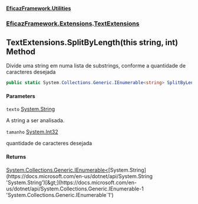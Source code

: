 #### [EficazFramework.Utilities](EficazFrameworkData.md 'EficazFramework Data')
### [EficazFramework.Extensions](EficazFrameworkData.md#EficazFramework.Extensions 'EficazFramework.Extensions').[TextExtensions](EficazFramework.Extensions/TextExtensions.md 'EficazFramework.Extensions.TextExtensions')

## TextExtensions.SplitByLength(this string, int) Method

Divide uma string em numa lista de substrings, conforme a quantidade de caracteres desejada

```csharp
public static System.Collections.Generic.IEnumerable<string> SplitByLength(this string texto, int tamanho);
```
#### Parameters

<a name='EficazFramework.Extensions.TextExtensions.SplitByLength(thisstring,int).texto'></a>

`texto` [System.String](https://docs.microsoft.com/en-us/dotnet/api/System.String 'System.String')

A string a ser analisada.

<a name='EficazFramework.Extensions.TextExtensions.SplitByLength(thisstring,int).tamanho'></a>

`tamanho` [System.Int32](https://docs.microsoft.com/en-us/dotnet/api/System.Int32 'System.Int32')

quantidade de caracteres desejada

#### Returns
[System.Collections.Generic.IEnumerable&lt;](https://docs.microsoft.com/en-us/dotnet/api/System.Collections.Generic.IEnumerable-1 'System.Collections.Generic.IEnumerable`1')[System.String](https://docs.microsoft.com/en-us/dotnet/api/System.String 'System.String')[&gt;](https://docs.microsoft.com/en-us/dotnet/api/System.Collections.Generic.IEnumerable-1 'System.Collections.Generic.IEnumerable`1')